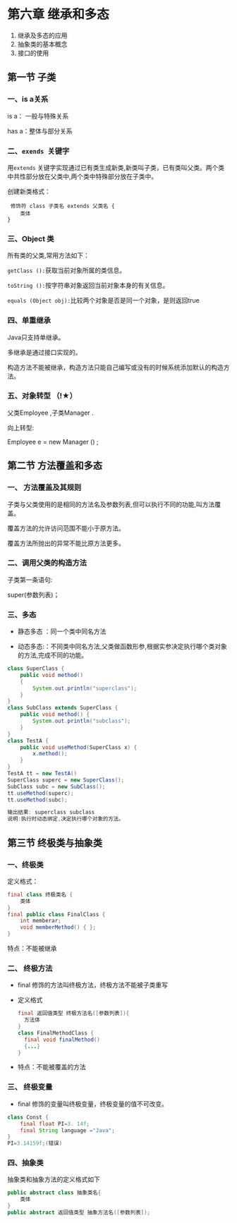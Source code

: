 # 第六章 继承和多态

1. 继承及多态的应用
2. 抽象类的基本概念
3. 接口的使用

## 第一节 子类

### 一、is a关系

is a： 一般与特殊关系

has a：整体与部分关系

### 二、`exends `关键字

用`extends` 关键字实现通过已有类生成新类,新类叫子类，已有类叫父类。两个类中共性部分放在父类中,两个类中特殊部分放在子类中。

创建新类格式：

```
 修饰符 class 子类名 extends 父类名 {
 	类体
}
```

### 三、Object 类

所有类的父类,常用方法如下：

`getClass ():`获取当前对象所属的类信息。

`toString ():`按字符串对象返回当前对象本身的有关信息。

 `equals (Object obj):`比较两个对象是否是同一个对象，是则返回true

### 四、单重继承

Java只支持单继承。

多继承是通过接口实现的。

构造方法不能被继承，构造方法只能自己编写或没有的时候系统添加默认的构造方法。

### 五、对象转型 （!★）

父类Employee ,子类Manager .

向上转型:

Employee e = new Manager () ;

## 第二节 方法覆盖和多态

### 一、 方法覆盖及其规则 

子类与父类使用的是相同的方法名及参数列表,但可以执行不同的功能,叫方法覆盖。 

覆盖方法的允许访问范围不能小于原方法。 

覆盖方法所抛出的异常不能比原方法更多。 

### 二、调用父类的构造方法 

子类第一条语句: 

super(参数列表)；

###  三、多态 

- 静态多态 ：同一个类中同名方法 

- 动态多态:：不同类中同名方法,父类做函数形参,根据实参决定执行哪个类对象的方法,完成不同的功能。 

```java
class SuperClass {
	public void method()
	{
		System.out.println("superclass");
	}
}
class SubClass extends SuperClass {
	public void method() {
		System.out.println("subclass");
	}
}
class TestA {
    public void useMethod(SuperClass x) {
        x.method();
    }
}
TestA tt = new TestA()
SuperClass superc = new SuperClass();
SubClass subc = new SubClass();
tt.useMethod(superc);
tt.useMethod(subc);

输出结果: superclass subclass
说明:执行时动态绑定,决定执行哪个对象的方法。 
```

## 第三节 终极类与抽象类

### 一、终极类

定义格式：

```java
final class 终极类名 {
	类体
}
final public class FinalClass {
    int memberar;
    void memberMethod() { };
}
```

特点：不能被继承

### 二、 终极方法 

- final 修饰的方法叫终极方法，终极方法不能被子类重写

- 定义格式 

  ```java
  final 返回值类型 终极方法名([参数列表]){ 
  	方法体 
  }
  class FinalMethodClass {
  	final void finalMethod()
  	{...}
  }
  ```

- 特点：不能被覆盖的方法

### 三、 终极变量 

- final 修饰的变量叫终极变量，终极变量的值不可改变。 

```java
class Const {
	final float PI=3. 14f;
    final String language ="Java";
}
PI=3.14159f;(错误) 
```

###  四、抽象类 

抽象类和抽象方法的定义格式如下

```java
public abstract class 抽象类名{ 
	类体 
}
public abstract 返回值类型 抽象方法名([参数列表]);
```



